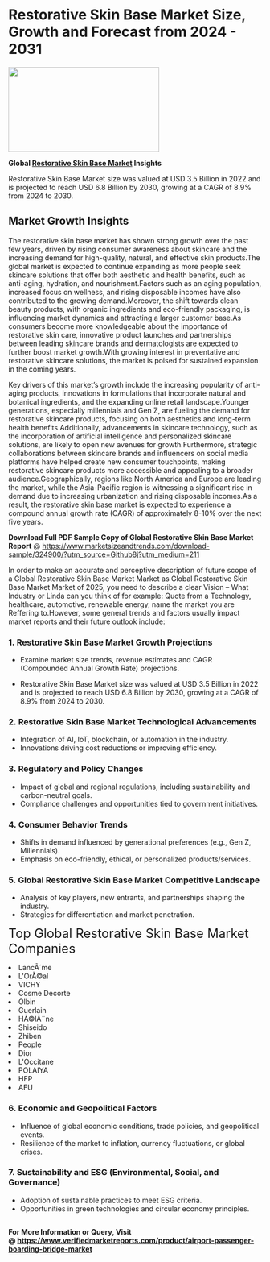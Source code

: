 <H1>Restorative Skin Base Market Size, Growth and Forecast from 2024 - 2031</H1><img class="aligncenter size-medium wp-image-584254" src="https://thirdeyenews.in/wp-content/uploads/2024/09/Global-Market-Research-300x168.jpeg" alt="" width="300" height="168" /><p><strong>Global&nbsp;<a href="https://www.marketsizeandtrends.com/download-sample/324900/?utm_source=Github8j?utm_medium=211">Restorative Skin Base Market</a> Insights</strong></p><p>Restorative Skin Base Market size was valued at USD 3.5 Billion in 2022 and is projected to reach USD 6.8 Billion by 2030, growing at a CAGR of 8.9% from 2024 to 2030.</p><p><h2>Market Growth Insights</h2> <p>The restorative skin base market has shown strong growth over the past few years, driven by rising consumer awareness about skincare and the increasing demand for high-quality, natural, and effective skin products.The global market is expected to continue expanding as more people seek skincare solutions that offer both aesthetic and health benefits, such as anti-aging, hydration, and nourishment.Factors such as an aging population, increased focus on wellness, and rising disposable incomes have also contributed to the growing demand.Moreover, the shift towards clean beauty products, with organic ingredients and eco-friendly packaging, is influencing market dynamics and attracting a larger customer base.As consumers become more knowledgeable about the importance of restorative skin care, innovative product launches and partnerships between leading skincare brands and dermatologists are expected to further boost market growth.With growing interest in preventative and restorative skincare solutions, the market is poised for sustained expansion in the coming years.</p> <p>Key drivers of this market’s growth include the increasing popularity of anti-aging products, innovations in formulations that incorporate natural and botanical ingredients, and the expanding online retail landscape.Younger generations, especially millennials and Gen Z, are fueling the demand for restorative skincare products, focusing on both aesthetics and long-term health benefits.Additionally, advancements in skincare technology, such as the incorporation of artificial intelligence and personalized skincare solutions, are likely to open new avenues for growth.Furthermore, strategic collaborations between skincare brands and influencers on social media platforms have helped create new consumer touchpoints, making restorative skincare products more accessible and appealing to a broader audience.Geographically, regions like North America and Europe are leading the market, while the Asia-Pacific region is witnessing a significant rise in demand due to increasing urbanization and rising disposable incomes.As a result, the restorative skin base market is expected to experience a compound annual growth rate (CAGR) of approximately 8-10% over the next five years.</p> <p><span class=""><strong>Download Full PDF Sample Copy of Global Restorative Skin Base Market Report</strong> @ <a href="https://www.marketsizeandtrends.com/download-sample/324900/?utm_source=Github8j?utm_medium=211" target="_blank">https://www.marketsizeandtrends.com/download-sample/324900/?utm_source=Github8j?utm_medium=211</a></span></p><p>In order to make an accurate and perceptive description of future scope of a Global&nbsp;Restorative Skin Base Market Market as Global&nbsp;Restorative Skin Base Market Market of 2025, you need to describe a clear Vision &ndash; What Industry or Linda can you think of for example: Quote from a Technology, healthcare, automotive, renewable energy, name the market you are Reffering to.However, some general trends and factors usually impact market reports and their future outlook include:</p><h3>1.&nbsp;<strong>Restorative Skin Base Market Growth Projections</strong></h3><ul><li>Examine market size trends, revenue estimates and CAGR (Compounded Annual Growth Rate) projections.</li><li><p>Restorative Skin Base Market size was valued at USD 3.5 Billion in 2022 and is projected to reach USD 6.8 Billion by 2030, growing at a CAGR of 8.9% from 2024 to 2030.</p></li></ul><h3>2.&nbsp;<strong>Restorative Skin Base Market Technological Advancements</strong></h3><ul><li>Integration of AI, IoT, blockchain, or automation in the industry.</li><li>Innovations driving cost reductions or improving efficiency.</li></ul><h3>3.&nbsp;<strong>Regulatory and Policy Changes</strong></h3><ul><li>Impact of global and regional regulations, including sustainability and carbon-neutral goals.</li><li>Compliance challenges and opportunities tied to government initiatives.</li></ul><h3>4.&nbsp;<strong>Consumer Behavior Trends</strong></h3><ul><li>Shifts in demand influenced by generational preferences (e.g., Gen Z, Millennials).</li><li>Emphasis on eco-friendly, ethical, or personalized products/services.</li></ul><h3>5.&nbsp;<strong>Global Restorative Skin Base Market Competitive Landscape</strong></h3><ul><li>Analysis of key players, new entrants, and partnerships shaping the industry.</li><li>Strategies for differentiation and market penetration.</li></ul><p data-pm-slice="1 1 []"><span style="color: inherit; font-family: inherit; font-size: 25px;">Top Global Restorative Skin Base Market Companies</span></p><div class="" data-test-id=""><p><li>LancÃ´me</li><li> L'OrÃ©al</li><li> VICHY</li><li> Cosme Decorte</li><li> Olbin</li><li> Guerlain</li><li> HÃ©lÃ¨ne</li><li> Shiseido</li><li> Zhiben</li><li> People</li><li> Dior</li><li> L'Occitane</li><li> POLAIYA</li><li> HFP</li><li> AFU</li></p></div><h3>6.&nbsp;<strong>Economic and Geopolitical Factors</strong></h3><ul><li>Influence of global economic conditions, trade policies, and geopolitical events.</li><li>Resilience of the market to inflation, currency fluctuations, or global crises.</li></ul><h3>7.&nbsp;<strong>Sustainability and ESG (Environmental, Social, and Governance)</strong></h3><ul><li>Adoption of sustainable practices to meet ESG criteria.</li><li>Opportunities in green technologies and circular economy principles.</li></ul><h2><strong style="font-size: 14px;">For More Information or Query, Visit @&nbsp;</strong><a style="background-color: #ffffff; font-size: 14px;" href="https://www.marketsizeandtrends.com/report/restorative-skin-base-market/" target="_blank">https://www.verifiedmarketreports.com/product/airport-passenger-boarding-bridge-market</a></h2>